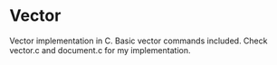 # Vector
Vector implementation in C. Basic vector commands included. Check vector.c and document.c for my implementation. 
